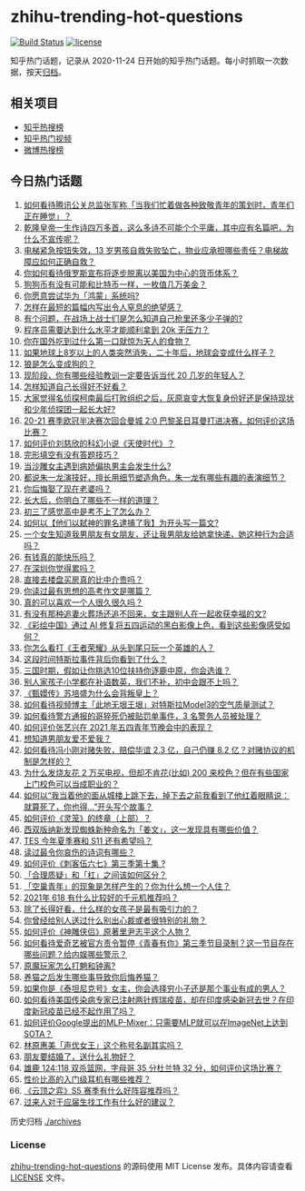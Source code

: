# zhihu-trending-hot-questions

[![Build Status](https://github.com/justjavac/zhihu-trending-hot-questions/workflows/ci/badge.svg?branch=master)](https://github.com/justjavac/zhihu-trending-hot-questions/actions)
[![license](https://img.shields.io/github/license/justjavac/zhihu-trending-hot-questions)](https://github.com/justjavac/zhihu-trending-hot-questions/blob/master/LICENSE)

知乎热门话题，记录从 2020-11-24 日开始的知乎热门话题。每小时抓取一次数据，按天[归档](./archives)。

## 相关项目

- [知乎热搜榜](https://github.com/justjavac/zhihu-trending-top-search)
- [知乎热门视频](https://github.com/justjavac/zhihu-trending-hot-video)
- [微博热搜榜](https://github.com/justjavac/weibo-trending-hot-search)

## 今日热门话题

<!-- BEGIN -->
<!-- 最后更新时间 Thu May 06 2021 05:01:17 GMT+0800 (China Standard Time) -->

1. [如何看待腾讯公关总监张军称「当我们忙着做各种致敬青年的策划时，青年们正在睡觉」？](https://www.zhihu.com/question/457759935)
2. [乾隆皇帝一生作诗四万多首，这么多诗不可能个个平庸，其中应有名篇吧，为什么不宣传呢？](https://www.zhihu.com/question/452762954)
3. [电梯紧急按钮失效，13
   岁男孩自救失败坠亡，物业应承担哪些责任？电梯故障应如何正确自救？](https://www.zhihu.com/question/457831377)
4. [你如何看待俄罗斯宣布将逐步脱离以美国为中心的货币体系？](https://www.zhihu.com/question/457750369)
5. [狗狗币有没有可能和比特币一样，一枚值几万美金？](https://www.zhihu.com/question/445598367)
6. [你愿意尝试华为「鸿蒙」系统吗?](https://www.zhihu.com/question/374012496)
7. [怎样在最短的篇幅内写出令人窒息的绝望感？](https://www.zhihu.com/question/39211784)
8. [有个问题，在战场上战士们是怎么知道自己枪里还多少子弹的?](https://www.zhihu.com/question/457546333)
9. [程序员需要达到什么水平才能顺利拿到 20k 无压力？](https://www.zhihu.com/question/47597895)
10. [你在国外吃到过什么第一口就惊为天人的食物？](https://www.zhihu.com/question/321664580)
11. [如果地球上8岁以上的人类突然消失，二十年后，地球会变成什么样子？](https://www.zhihu.com/question/456356060)
12. [狼是怎么变成狗的？](https://www.zhihu.com/question/457687785)
13. [现阶段，你有哪些经验教训一定要告诉当代 20 几岁的年轻人？](https://www.zhihu.com/question/457150056)
14. [怎样知道自己长得好不好看？](https://www.zhihu.com/question/27471809)
15. [大家觉得名侦探柯南最后打败组织之后，灰原哀变大恢复身份好还是保持现状和少年侦探团一起长大好?](https://www.zhihu.com/question/457584898)
16. [20-21 赛季欧冠半决赛次回合曼城 2:0
    巴黎圣日耳曼打进决赛，如何评价这场比赛？](https://www.zhihu.com/question/457863658)
17. [如何评价刘慈欣的科幻小说《天使时代》？](https://www.zhihu.com/question/50428892)
18. [完形填空有没有答题技巧？](https://www.zhihu.com/question/21864589)
19. [当沙雕女主遇到病娇偏执男主会发生什么?](https://www.zhihu.com/question/360315679)
20. [都说朱一龙演技好，擅长用细节塑造角色，朱一龙有哪些有趣的表演细节？](https://www.zhihu.com/question/457877251)
21. [你后悔娶了现在老婆吗？](https://www.zhihu.com/question/315457601)
22. [长大后，你明白了哪些不一样的道理？](https://www.zhihu.com/question/45394531)
23. [初三了感觉高中是考不上了怎么办？](https://www.zhihu.com/question/457421531)
24. [如何以【他们以弑神的罪名逮捕了我】为开头写一篇文?](https://www.zhihu.com/question/440187946)
25. [一个女生知道我男朋友有女朋友，还让我男朋友给她拿快递，她这种行为合适吗？](https://www.zhihu.com/question/452456284)
26. [有钱真的能快乐吗？](https://www.zhihu.com/question/454685979)
27. [在深圳你觉得累吗？](https://www.zhihu.com/question/304838170)
28. [直接去楼盘买房真的比中介贵吗？](https://www.zhihu.com/question/393131996)
29. [你读过最有思想的高考作文是哪篇？](https://www.zhihu.com/question/316607757)
30. [真的可以喜欢一个人很久很久吗？](https://www.zhihu.com/question/457083666)
31. [有没有那种追妻火葬场还追不回来，女主跟别人在一起收获幸福的文?](https://www.zhihu.com/question/408254252)
32. [《彩绘中国》通过 AI
    修复将五四运动的黑白影像上色，看到这些影像感受如何？](https://www.zhihu.com/question/457739121)
33. [你怎么看打《王者荣耀》从头到尾只玩一个英雄的人？](https://www.zhihu.com/question/299758752)
34. [这段时间特斯拉事件背后你看到了什么？](https://www.zhihu.com/question/455860663)
35. [三国时期，假如让你挑选10位扶持你逐鹿中原，你会选谁？](https://www.zhihu.com/question/452687156)
36. [别人家孩子小学都在补语数英，我们不补，初中会跟不上吗？](https://www.zhihu.com/question/437581262)
37. [《甄嬛传》苏培盛为什么会背叛皇上？](https://www.zhihu.com/question/456242618)
38. [如何看待视频博主「此地无垠王垠」对特斯拉Model3的空气质量测试？](https://www.zhihu.com/question/457805911)
39. [如何看待警方通报的哥猝死仍被贴罚单事件，3 名警务人员被处理？](https://www.zhihu.com/question/457851891)
40. [如何评价张艺兴在 2021 年五四青年节晚会中的表现？](https://www.zhihu.com/question/457808500)
41. [想知道男朋友爱不爱我？](https://www.zhihu.com/question/300147312)
42. [如何看待冯小刚对赌失败，赔偿华谊 2.3 亿，自己仍赚 8.2
    亿？对赌协议的机制是怎样的？](https://www.zhihu.com/question/457531244)
43. [为什么发烧友花 2 万买电视，但却不肯花(比如) 200
    来校色？但在有些国家上门校色可以当成职业的？](https://www.zhihu.com/question/457647194)
44. [如何以“我当着他的面从城楼上跳下去，掉下去之前我看到了他红着眼睛说：就算死了，你也得…”开头写个故事？](https://www.zhihu.com/question/446137328)
45. [如何评价《灵笼》的终章（上部）？](https://www.zhihu.com/question/457072944)
46. [西双版纳新发现蜘蛛新种命名为「姜文」，这一发现具有哪些价值？](https://www.zhihu.com/question/457371552)
47. [TES 今年夏季赛和 S11 还有希望吗？](https://www.zhihu.com/question/454359571)
48. [读过最令你哀伤的诗词有哪些？](https://www.zhihu.com/question/457576263)
49. [如何评价《刺客伍六七》第三季第十集 ?](https://www.zhihu.com/question/457898715)
50. [「合理质疑」和「杠」之间该如何区分？](https://www.zhihu.com/question/457805977)
51. [「空巢青年」的现象是怎样产生的？你为什么想一个人住？](https://www.zhihu.com/question/457137124)
52. [2021年 618 有什么比较好的千元机推荐吗？](https://www.zhihu.com/question/457282188)
53. [除了长得好看，什么样的女孩子是最有吸引力的？](https://www.zhihu.com/question/432679628)
54. [你曾经给别人送过什么别出心裁或者很特别的礼物？](https://www.zhihu.com/question/23207256)
55. [如何评价《神雕侠侣》原著里尹志平这个人物？](https://www.zhihu.com/question/21966003)
56. [如何看待爱奇艺被官方责令暂停《青春有你》第三季节目录制？这一节目存在哪些问题？给内娱哪些警示？](https://www.zhihu.com/question/457851906)
57. [原魔玩家怎么打魈和钟离?](https://www.zhihu.com/question/457570662)
58. [养猫之后发生哪些事导致你后悔养猫？](https://www.zhihu.com/question/299176886)
59. [如果你是《泰坦尼克号》女主，你会选择穷小子还是那个事业有成的男人？](https://www.zhihu.com/question/404721566)
60. [如何看待美国传染病专家已注射两针辉瑞疫苗，却在印度感染新冠去世？在印度新冠疫苗已经不起作用了吗？](https://www.zhihu.com/question/457803433)
61. [如何评价Google提出的MLP-Mixer：只需要MLP就可以在ImageNet上达到SOTA？](https://www.zhihu.com/question/457926000)
62. [林原惠美「声优女王」这个称号名副其实吗？](https://www.zhihu.com/question/456884531)
63. [朋友要结婚了，送什么礼物好？](https://www.zhihu.com/question/20063097)
64. [雄鹿 124:118 双杀篮网，字母哥 35 分杜兰特 32
    分，如何评价这场比赛？](https://www.zhihu.com/question/457870431)
65. [性价比高的入门级耳机有哪些推荐？](https://www.zhihu.com/question/51811329)
66. [《云顶之弈》S5 赛季有什么好阵容推荐吗？](https://www.zhihu.com/question/454520007)
67. [过来人对于应届生找工作有什么好的建议？](https://www.zhihu.com/question/35925659)

<!-- END -->

历史归档 [./archives](./archives)

### License

[zhihu-trending-hot-questions](https://github.com/justjavac/zhihu-trending-hot-questions)
的源码使用 MIT License 发布。具体内容请查看 [LICENSE](./LICENSE) 文件。

